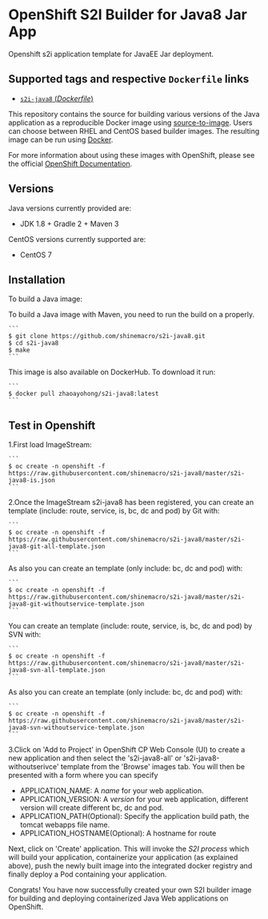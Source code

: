 OpenShift S2I Builder for Java8 Jar App
====
Openshift s2i application template for JavaEE Jar deployment.

Supported tags and respective `Dockerfile` links
---------

- [`s2i-java8` (*Dockerfile*)](https://github.com/shinemacro/s2i-java8/blob/master/Dockerfile)


This repository contains the source for building various versions of
the Java application as a reproducible Docker image using
[source-to-image](https://github.com/openshift/source-to-image).
Users can choose between RHEL and CentOS based builder images.
The resulting image can be run using [Docker](http://docker.io).

For more information about using these images with OpenShift, please see the
official [OpenShift Documentation](https://docs.openshift.org/latest/using_images/s2i_images/python.html).

Versions
--------
Java versions currently provided are:
* JDK 1.8 + Gradle 2 + Maven 3

CentOS versions currently supported are:
* CentOS 7

Installation
------------

To build a Java image:

  To build a Java image with Maven, you need to run the build on a properly.

    ```
    $ git clone https://github.com/shinemacro/s2i-java8.git
    $ cd s2i-java8
    $ make
    ```

  This image is also available on DockerHub. To download it run:

    ```
    $ docker pull zhaoayohong/s2i-java8:latest
    ```

Test in Openshift
----
  1.First load ImageStream:

    ```
    $ oc create -n openshift -f https://raw.githubusercontent.com/shinemacro/s2i-java8/master/s2i-java8-is.json
    ```
  
  2.Once the ImageStream s2i-java8 has been registered, you can create an template (include: route, service, is, bc, dc and pod) by Git with:
  
    ```
    $ oc create -n openshift -f https://raw.githubusercontent.com/shinemacro/s2i-java8/master/s2i-java8-git-all-template.json
    ```
  As also you can create an template (only include: bc, dc and pod) with:
  
    ```
    $ oc create -n openshift -f https://raw.githubusercontent.com/shinemacro/s2i-java8/master/s2i-java8-git-withoutservice-template.json
    ```
  You can create an template (include: route, service, is, bc, dc and pod) by SVN with:
  
    ```
    $ oc create -n openshift -f https://raw.githubusercontent.com/shinemacro/s2i-java8/master/s2i-java8-svn-all-template.json
    ```
  As also you can create an template (only include: bc, dc and pod) with:
  
    ```
    $ oc create -n openshift -f https://raw.githubusercontent.com/shinemacro/s2i-java8/master/s2i-java8-svn-withoutservice-template.json
    ```
  
  3.Click on 'Add to Project' in OpenShift CP Web Console (UI) to create a new application and then select the 's2i-java8-all' or 's2i-java8-withoutserivce' template from the 'Browse' images tab.  You will then be presented with a form where you can specify 
  * APPLICATION_NAME: A *name* for your web application.
  * APPLICATION_VERSION: A *version* for your web application, different version will create different bc, dc and pod.
  * APPLICATION_PATH(Optional): Specify the application build path, the tomcat webapps file name.
  * APPLICATION_HOSTNAME(Optional): A hostname for route
  
  Next, click on 'Create' application.  This will invoke the *S2I process* which will build your application, containerize your application (as explained above), push the newly built image into the integrated docker registry and finally deploy a Pod containing your application.
  
  Congrats! You have now successfully created your own S2I builder image for building and deploying containerized Java Web applications on OpenShift.


